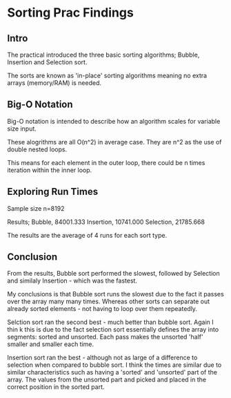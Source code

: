 # Sorting Prac Findings

## Intro
The practical introduced the three basic sorting algorithms; Bubble, Insertion 
and Selection sort.

The sorts are known as 'in-place' sorting algorithms meaning no extra arrays 
(memory/RAM) is needed.

## Big-O Notation
Big-O notation is intended to describe how an algorithm scales for variable 
size input.

These alogrithms are all O(n^2) in average case. They are n^2 as the use of 
double nested loops. 

This means for each element in the outer loop, there 
could be n times iteration within the inner loop.

## Exploring Run Times
Sample size n=8192	

Results;
Bubble, 84001.333 
Insertion, 10741.000 
Selection, 21785.668

The results are the average of 4 runs for each sort type.

## Conclusion
From the results, Bubble sort performed the slowest, followed by Selection and
similaly Insertion - which was the fastest.

My conclusions is that Bubble sort runs the slowest due to the fact it passes 
over the array many many times. Whereas other sorts can separate out already 
sorted elements - not having to loop over them repeatedly.

Selction sort ran the second best - much better than bubble sort. Again I thin
k this is due to the fact selection sort essentially defines the array into 
segments: sorted and unsorted. Each pass makes the unsorted 'half' smaller and
smaller each time.

Insertion sort ran the best - although not as large of a difference to 
selection when compared to bubble sort. I think the times are similar due to
similar characteristics such as having a 'sorted' and 'unsorted' part of the
array. The values from the unsorted part and picked and placed in the correct
position in the sorted part.


